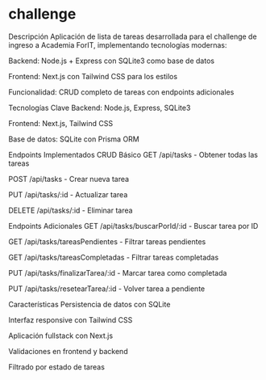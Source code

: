 # challenge

Descripción
Aplicación de lista de tareas desarrollada para el challenge de ingreso a Academia ForIT, implementando tecnologías modernas:

Backend: Node.js + Express con SQLite3 como base de datos

Frontend: Next.js con Tailwind CSS para los estilos

Funcionalidad: CRUD completo de tareas con endpoints adicionales

Tecnologías Clave
 Backend: Node.js, Express, SQLite3

Frontend: Next.js, Tailwind CSS

Base de datos: SQLite con Prisma ORM

Endpoints Implementados
CRUD Básico
GET /api/tasks - Obtener todas las tareas

POST /api/tasks - Crear nueva tarea

PUT /api/tasks/:id - Actualizar tarea

DELETE /api/tasks/:id - Eliminar tarea

Endpoints Adicionales
GET /api/tasks/buscarPorId/:id - Buscar tarea por ID

GET /api/tasks/tareasPendientes - Filtrar tareas pendientes

GET /api/tasks/tareasCompletadas - Filtrar tareas completadas

PUT /api/tasks/finalizarTarea/:id - Marcar tarea como completada

PUT /api/tasks/resetearTarea/:id - Volver tarea a pendiente

Características
Persistencia de datos con SQLite

Interfaz responsive con Tailwind CSS

Aplicación fullstack con Next.js

Validaciones en frontend y backend

Filtrado por estado de tareas